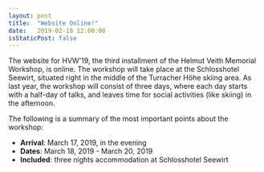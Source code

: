 ```yaml
---
layout: post
title:  "Website Online!"
date:   2019-02-18 12:00:00
isStaticPost: false
---
```


The website for HVW'19, the third installment of the Helmut Veith Memorial
Workshop, is online. The workshop will take place at the Schlosshotel Seewirt,
situated right in the middle of the Turracher Höhe skiing area. As last year,
the workshop will consist of three days, where each day starts with a half-day
of talks, and leaves time for social activities (like skiing) in the afternoon.

The following is a summary of the most important points about the workshop:

* **Arrival**: March 17, 2019, in the evening
* **Dates**: March 18, 2019 - March 20, 2019
* **Included**: three nights accommodation at Schlosshotel Seewirt
